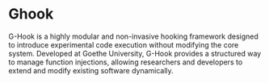 # Ghook
G-Hook is a highly modular and non-invasive hooking framework designed to introduce experimental code execution without modifying the core system. Developed at Goethe University, G-Hook provides a structured way to manage function injections, allowing researchers and developers to extend and modify existing software dynamically.
